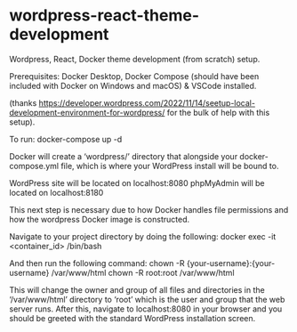 # wordpress-react-theme-development
Wordpress, React, Docker theme development (from scratch) setup.

Prerequisites: Docker Desktop, Docker Compose (should have been included with Docker on Windows and macOS) & VSCode installed.

(thanks https://developer.wordpress.com/2022/11/14/seetup-local-development-environment-for-wordpress/ for the bulk of help with this setup).

To run: 
  docker-compose up -d

Docker will create a ‘wordpress/’ directory that alongside your docker-compose.yml file, which is where your WordPress install will be bound to. 

WordPress site will be located on localhost:8080
phpMyAdmin will be located on localhost:8180

This next step is necessary due to how Docker handles file permissions and how the wordpress Docker image is constructed. 

Navigate to your project directory by doing the following: 
  docker exec -it <container_id> /bin/bash 

And then run the following command: 
  chown -R {your-username}:{your-username} /var/www/html 
  chown -R root:root /var/www/html

This will change the owner and group of all files and directories in the ‘/var/www/html’ directory to ‘root’ which is the user and group that the web server runs. 
After this, navigate to localhost:8080 in your browser and you should be greeted with the standard WordPress installation screen. 
